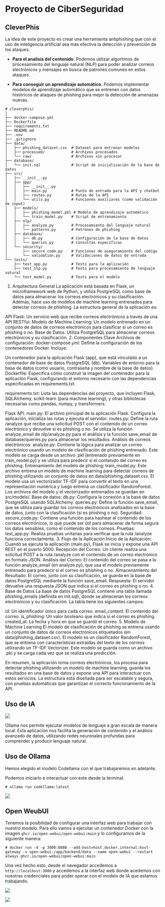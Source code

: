 # Proyecto de CiberSeguridad
## CleverPhis
La idea de este proyecto es crear una herramienta antiphishing que con el uso de inteligencia artificial sea más efectiva la detección y prevención de los ataques.

- **Para el analisis del contenido.** Podemos utilizar algoritmos de procesamiento del lenguaje natural (NLP) para poder analizar correos electrónicos y mensajes en busca de patrones comunes en estos ataques.

-  **Para conseguir un aprendizaje automático.** Podemos implementar modelos de aprendizaje automático que se entrenen con datos históricos de ataques de phishing para mejor la detección de amenazas nuevas.



```plaintext
# cleverphis/
│
├── docker-compose.yml
├── Dockerfile
├── requirements.txt
├── README.md
├── .env
├── .gitignore
├── data/
│   ├── phishing_dataset.csv  # Dataset para entrenar modelos
│   ├── processed/            # Archivos procesados
│   └── raw/                  # Archivos sin procesar
├── database/
│   └── init.sql              # Script de inicialización de la base de datos
├── src/
│   ├── __init__.py
│   ├── app/
│   │   ├── __init__.py
│   │   ├── main.py           # Punto de entrada para la API y chatbot
│   │   ├── routes.py         # Rutas de la API
│   │   └── utils.py          # Funciones auxiliares (como validación de input)
│   ├── models/
│   │   ├── phishing_model.pkl # Modelo de aprendizaje automático
│   │   └── train_model.py    # Script de entrenamiento
│   ├── nlp/
│   │   ├── analyze.py        # Procesamiento del lenguaje natural
│   │   └── patterns.py       # Patrones de phishing
│   ├── database/
│   │   ├── db.py             # Configuración de la base de datos
│   │   └── queries.py        # Consultas específicas
│   └── security/
│       ├── secure_code.py    # Funciones de aseguramiento del código
│       └── validation.py     # Validaciones de datos de entrada
└── tests/
    ├── test_app.py           # Tests para la aplicación
    ├── test_nlp.py           # Tests para procesamiento de lenguaje natural
    └── test_model.py         # Tests para el modelo
```



















1. Arquitectura General
La aplicación está basada en Flask, un microframework web de Python, y utiliza PostgreSQL como base de datos para almacenar los correos electrónicos y su clasificación. Además, hace uso de modelos de machine learning entrenados para detectar correos de phishing. La estructura general de la aplicación es:

API Flask: Un servicio web que recibe correos electrónicos a través de una API RESTful.
Modelo de Machine Learning: Un modelo entrenado en un conjunto de datos de correos electrónicos para clasificar si un correo es phishing o no.
Base de Datos: Utiliza PostgreSQL para almacenar correos electrónicos y su clasificación.
2. Componentes Clave
Archivos de configuración:
docker-compose.yml: Define la configuración de los contenedores Docker. Incluye:

Un contenedor para la aplicación Flask (app), que está vinculado a un contenedor de base de datos PostgreSQL (db).
Variables de entorno para la base de datos (como usuario, contraseña y nombre de la base de datos).
Dockerfile: Especifica cómo construir la imagen del contenedor para la aplicación Flask, configurando el entorno necesario con las dependencias especificadas en requirements.txt.

requirements.txt: Lista las dependencias del proyecto, que incluyen Flask, SQLAlchemy, scikit-learn (para machine learning), y otras bibliotecas necesarias como pandas, numpy, y transformers.

Flask API:
main.py: El archivo principal de la aplicación Flask. Configura la aplicación, inicializa las rutas y ejecuta el servidor.
routes.py: Define la ruta /analyze que recibe una solicitud POST con el contenido de un correo electrónico y devuelve si es phishing o no. Se utiliza la función analyze_email de nlp/analyze.py para el análisis y la función save_email de database/queries.py para almacenar los resultados.
Análisis de correos electrónicos:
analyze.py: Contiene la lógica para analizar un correo electrónico usando un modelo de clasificación de phishing entrenado. Este modelo se carga desde un archivo .pkl (entrenado previamente en train_model.py) y se utiliza para predecir si el contenido del correo es phishing.
Entrenamiento del modelo de phishing:
train_model.py: Este archivo entrena un modelo de machine learning para detectar correos de phishing utilizando un conjunto de datos en data/phishing_dataset.csv. El modelo usa un vectorizador TF-IDF para convertir el texto en una representación numérica y luego entrena un clasificador RandomForest. Los archivos del modelo y el vectorizador entrenados se guardan en src/models/.
Base de datos:
db.py: Configura la conexión a la base de datos PostgreSQL usando SQLAlchemy.
queries.py: Define la función save_email, que se utiliza para guardar los correos electrónicos analizados en la base de datos, junto con la clasificación (si es phishing o no).
Seguridad:
secure_code.py: Contiene una función para hashear el contenido de los correos electrónicos, lo que puede ser útil para almacenar de forma segura los datos sensibles, como el contenido de los correos.
Pruebas:
test_app.py: Realiza pruebas unitarias para verificar que la ruta /analyze funciona correctamente.
3. Flujo de la Aplicación
Inicio de la Aplicación: Cuando se ejecuta la aplicación (main.py), Flask se inicia y expone una API REST en el puerto 5000.
Recepción del Correo: Un cliente realiza una solicitud POST a la ruta /analyze con el contenido de un correo electrónico en formato JSON.
Análisis del Correo: El contenido del correo se pasa a la función analyze_email (en analyze.py), que usa el modelo previamente entrenado para predecir si el correo es phishing o no.
Almacenamiento del Resultado: El correo, junto con su clasificación, se guarda en la base de datos PostgreSQL mediante la función save_email.
Respuesta: El servidor devuelve una respuesta JSON que indica si el correo es phishing o no.
4. Base de Datos
La base de datos PostgreSQL contiene una tabla llamada phishing_emails (definida en init.sql), donde se almacenan los correos electrónicos y su clasificación. La tabla tiene los siguientes campos:

id: Un identificador único para cada correo.
email_content: El contenido del correo.
is_phishing: Un valor booleano que indica si el correo es phishing.
created_at: La fecha y hora en que se guardó el correo.
5. Modelo de Machine Learning
El modelo de clasificación de phishing se entrena usando un conjunto de datos de correos electrónicos etiquetados (en data/phishing_dataset.csv). El modelo es un clasificador RandomForest, que se entrena con características extraídas del texto de los correos utilizando un TF-IDF Vectorizer. Este modelo se guarda como un archivo .pkl y se carga cada vez que se realiza una predicción.

En resumen, la aplicación toma correos electrónicos, los procesa para detectar phishing utilizando un modelo de machine learning, guarda los resultados en una base de datos y expone una API para interactuar con estos servicios. La estructura está diseñada para ser escalable y segura, con pruebas automáticas que garantizan el correcto funcionamiento de la API.
    
    


## Uso de IA

![](https://i.postimg.cc/QdrDmBwX/ollama.png)

Ollama nos permite ejecutar modelos de lenguaje a gran escala de manera local.
Esta aplicación nos facilita la generación de contenido y el análisis avanzado de datos, utilizando redes neuronales profundas para comprender y producir lenguaje natural.


## Uso de Ollama
Hemos elegido el modelo Codellama con el que trabajaremos en adelante.

Podemos iniciarlo e interactuar con este desde la terminal.


`# ollama run codellama:latest` 

![](https://i.postimg.cc/kGBJ0kvq/terminal.png)


## Open WeubUI
Tenemos la posibilidad de configurar una interfaz web para trabajar con nuestro modelo.
Para ello vamos a ejecutar un contenedor Docker con la imagen `ghcr.io/open-webui/open-webui:main` y lo configuramos de la siguiente manera:

`# docker run -d -p 3000:8080 --add-host=host.docker.internal:host-gateway -v open-webui:/app/backend/data --name open-webui --restart always ghcr.io/open-webui/open-webui:main`


Una vez hecho esto, desde el navegador accedemos a `http://localhost:3000` y accedemos a la interfaz web donde acedemos con nuestras credenciales para poder operar con el modelo de IA que estamos trabajando.

![](https://i.postimg.cc/brWyp3mb/web1.png)

![](https://i.postimg.cc/CMQLGxw1/web2.png)
